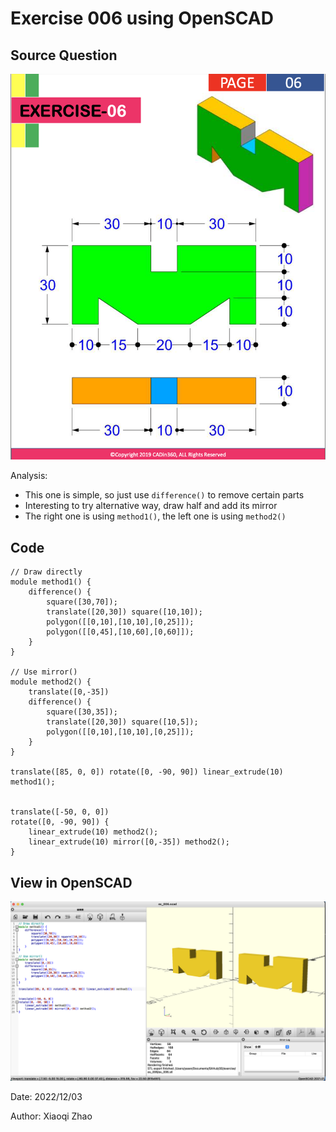# Exercise 006 using OpenSCAD

## Source Question

![ex_006_question](./ex_006_question.png)

Analysis:

- This one is simple, so just use `difference()` to remove certain parts
- Interesting to try alternative way, draw half and add its mirror
- The right one is using `method1()`, the left one is using `method2()`

## Code

```openscad
// Draw directly
module method1() {
    difference() {
        square([30,70]);
        translate([20,30]) square([10,10]);
        polygon([[0,10],[10,10],[0,25]]);
        polygon([[0,45],[10,60],[0,60]]);
    }
}

// Use mirror()
module method2() {
    translate([0,-35])
    difference() {
        square([30,35]);
        translate([20,30]) square([10,5]);
        polygon([[0,10],[10,10],[0,25]]);
    }
}

translate([85, 0, 0]) rotate([0, -90, 90]) linear_extrude(10) method1();


translate([-50, 0, 0])
rotate([0, -90, 90]) {
    linear_extrude(10) method2();
    linear_extrude(10) mirror([0,-35]) method2();
}
```

## View in OpenSCAD

![ex_006](./ex_006.png)

Date: 2022/12/03

Author: Xiaoqi Zhao